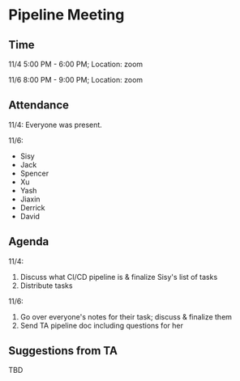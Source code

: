 # Pipeline Meeting

## Time
11/4 5:00 PM - 6:00 PM; Location: zoom

11/6 8:00 PM - 9:00 PM; Location: zoom

## Attendance
11/4: Everyone was present.

11/6:
- Sisy
- Jack
- Spencer
- Xu
- Yash
- Jiaxin
- Derrick
- David

## Agenda
11/4:
1. Discuss what CI/CD pipeline is & finalize Sisy's list of tasks
2. Distribute tasks

11/6:
1. Go over everyone's notes for their task; discuss & finalize them
2. Send TA pipeline doc including questions for her

## Suggestions from TA
TBD
